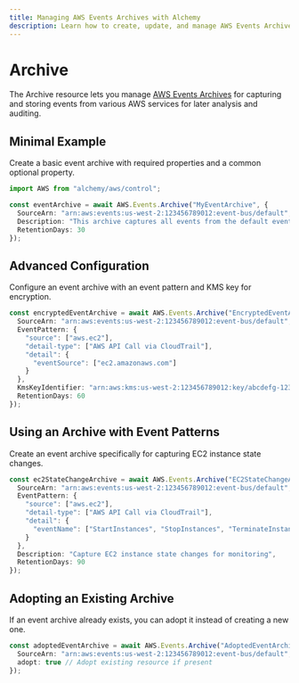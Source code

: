 ```yaml
---
title: Managing AWS Events Archives with Alchemy
description: Learn how to create, update, and manage AWS Events Archives using Alchemy Cloud Control.
---
```


# Archive

The Archive resource lets you manage [AWS Events Archives](https://docs.aws.amazon.com/events/latest/userguide/) for capturing and storing events from various AWS services for later analysis and auditing.

## Minimal Example

Create a basic event archive with required properties and a common optional property.

```ts
import AWS from "alchemy/aws/control";

const eventArchive = await AWS.Events.Archive("MyEventArchive", {
  SourceArn: "arn:aws:events:us-west-2:123456789012:event-bus/default",
  Description: "This archive captures all events from the default event bus",
  RetentionDays: 30
});
```

## Advanced Configuration

Configure an event archive with an event pattern and KMS key for encryption.

```ts
const encryptedEventArchive = await AWS.Events.Archive("EncryptedEventArchive", {
  SourceArn: "arn:aws:events:us-west-2:123456789012:event-bus/default",
  EventPattern: {
    "source": ["aws.ec2"],
    "detail-type": ["AWS API Call via CloudTrail"],
    "detail": {
      "eventSource": ["ec2.amazonaws.com"]
    }
  },
  KmsKeyIdentifier: "arn:aws:kms:us-west-2:123456789012:key/abcdefg-1234-5678-90ab-cdef12345678",
  RetentionDays: 60
});
```

## Using an Archive with Event Patterns

Create an event archive specifically for capturing EC2 instance state changes.

```ts
const ec2StateChangeArchive = await AWS.Events.Archive("EC2StateChangeArchive", {
  SourceArn: "arn:aws:events:us-west-2:123456789012:event-bus/default",
  EventPattern: {
    "source": ["aws.ec2"],
    "detail-type": ["AWS API Call via CloudTrail"],
    "detail": {
      "eventName": ["StartInstances", "StopInstances", "TerminateInstances"]
    }
  },
  Description: "Capture EC2 instance state changes for monitoring",
  RetentionDays: 90
});
```

## Adopting an Existing Archive

If an event archive already exists, you can adopt it instead of creating a new one.

```ts
const adoptedEventArchive = await AWS.Events.Archive("AdoptedEventArchive", {
  SourceArn: "arn:aws:events:us-west-2:123456789012:event-bus/default",
  adopt: true // Adopt existing resource if present
});
```